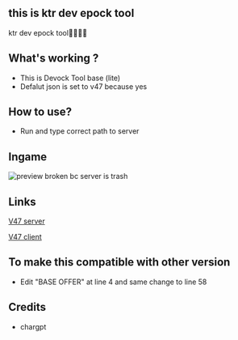 ## this is ktr dev epock tool


ktr dev epock tool🥶🥶🥶🥶


## What's working ?
- This is Devock Tool base (lite)
- Defalut json is set to v47 because yes

## How to use?
- Run and type correct path to server 

## Ingame
![preview](https://github.com/user-attachments/assets/0b0a2d35-cc86-45d7-8d7e-d3dc104b419b)
broken bc server is trash

## Links
[V47 server](https://t.me/+J_t5xgnl4DA3ZjU1)

[V47 client](https://t.me/DownloadZipBS/316)

## To make this compatible with other version
- Edit "BASE OFFER" at line 4 and same change to line 58 

## Credits
 - chargpt
